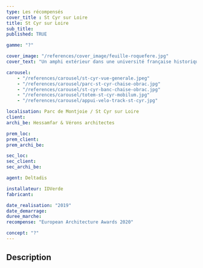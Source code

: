```yaml
---
type: Les récompensés
cover_title : St Cyr sur Loire
title: St Cyr sur Loire
sub_title:
published: TRUE

gamme: "?"

cover_image: "/references/cover_image/feuille-roquefere.jpg"
cover_text: "Un amphi extérieur dans une université française historique"

carousel:
    - "/references/carousel/st-cyr-vue-generale.jpeg"
    - "/references/carousel/parc-st-cyr-chaise-obrac.jpg"
    - "/references/carousel/st-cyr-banc-chaise-obrac.jpg"
    - "/references/carousel/totem-st-cyr-mobilum.jpg"
    - "/references/carousel/appui-velo-track-st-cyr.jpg"

localisation: Parc de Montjoie / St Cyr sur Loire
client: 
archi_be: Hessamfar & Vérons architectes

prem_loc:
prem_client:
prem_archi_be:

sec_loc:
sec_client:
sec_archi_be:

agent: Deltadis

installateur: IDVerde
fabricant:

date_realisation: "2019"
date_demarrage:
duree_marche:
recompense: "European Architecture Awards 2020"

concept: "?"
---
```


## Description
